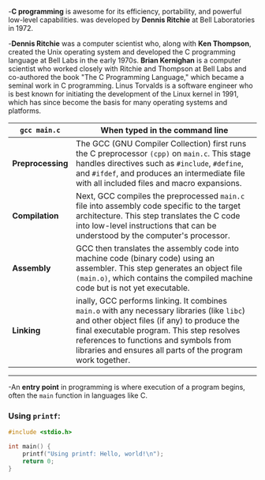 -**C programming** is awesome for its efficiency, portability, and powerful low-level capabilities.
was developed by **Dennis Ritchie** at Bell Laboratories in 1972.

-**Dennis Ritchie** was a computer scientist who, along with **Ken Thompson**, created the Unix operating system and developed the C programming language at Bell Labs in the early 1970s. **Brian Kernighan** is a computer scientist who worked closely with Ritchie and Thompson at Bell Labs and co-authored the book "The C Programming Language," which became a seminal work in C programming. Linus Torvalds is a software engineer who is best known for initiating the development of the Linux kernel in 1991, which has since become the basis for many operating systems and platforms.

|`gcc main.c`|When typed in the command line|
|----------|--------------|
|**Preprocessing**|The GCC (GNU Compiler Collection) first runs the C preprocessor `(cpp)` on `main.c`. This stage handles directives such as `#include`, `#define`, and `#ifdef`, and produces an intermediate file with all included files and macro expansions.|
|**Compilation**|Next, GCC compiles the preprocessed `main.c` file into assembly code specific to the target architecture. This step translates the C code into low-level instructions that can be understood by the computer's processor.|
|**Assembly**|GCC then translates the assembly code into machine code (binary code) using an assembler. This step generates an object file `(main.o)`, which contains the compiled machine code but is not yet executable.|
|**Linking**|inally, GCC performs linking. It combines `main.o` with any necessary libraries (like `libc`) and other object files (if any) to produce the final executable program. This step resolves references to functions and symbols from libraries and ensures all parts of the program work together.|
--------------------------------------------------------------------------------------------------------------------------------------------------------------------------------------------------------------------------------------------------------------------------------------------------------------
-An **entry point** in programming is where execution of a program begins, often the `main` function in languages like C.
### Using `printf`:
```c
#include <stdio.h>

int main() {
    printf("Using printf: Hello, world!\n");
    return 0;
}


